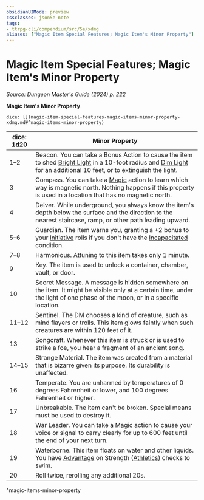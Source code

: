 ```yaml
---
obsidianUIMode: preview
cssclasses: json5e-note
tags:
- ttrpg-cli/compendium/src/5e/xdmg
aliases: ["Magic Item Special Features; Magic Item's Minor Property"]
---
```

# Magic Item Special Features; Magic Item's Minor Property
*Source: Dungeon Master's Guide (2024) p. 222* 

**Magic Item's Minor Property**

`dice: [](magic-item-special-features-magic-items-minor-property-xdmg.md#^magic-items-minor-property)`

| dice: 1d20 | Minor Property |
|------------|----------------|
| 1–2 | Beacon. You can take a Bonus Action to cause the item to shed [Bright Light](bright-light-xphb.md) in a 10-foot radius and [Dim Light](dim-light-xphb.md) for an additional 10 feet, or to extinguish the light. |
| 3 | Compass. You can take a [Magic](actions.md#Magic) action to learn which way is magnetic north. Nothing happens if this property is used in a location that has no magnetic north. |
| 4 | Delver. While underground, you always know the item's depth below the surface and the direction to the nearest staircase, ramp, or other path leading upward. |
| 5–6 | Guardian. The item warns you, granting a +2 bonus to your [Initiative](initiative-xphb.md) rolls if you don't have the [Incapacitated](conditions.md#Incapacitated) condition. |
| 7–8 | Harmonious. Attuning to this item takes only 1 minute. |
| 9 | Key. The item is used to unlock a container, chamber, vault, or door. |
| 10 | Secret Message. A message is hidden somewhere on the item. It might be visible only at a certain time, under the light of one phase of the moon, or in a specific location. |
| 11–12 | Sentinel. The DM chooses a kind of creature, such as mind flayers or trolls. This item glows faintly when such creatures are within 120 feet of it. |
| 13 | Songcraft. Whenever this item is struck or is used to strike a foe, you hear a fragment of an ancient song. |
| 14–15 | Strange Material. The item was created from a material that is bizarre given its purpose. Its durability is unaffected. |
| 16 | Temperate. You are unharmed by temperatures of 0 degrees Fahrenheit or lower, and 100 degrees Fahrenheit or higher. |
| 17 | Unbreakable. The item can't be broken. Special means must be used to destroy it. |
| 18 | War Leader. You can take a [Magic](actions.md#Magic) action to cause your voice or signal to carry clearly for up to 600 feet until the end of your next turn. |
| 19 | Waterborne. This item floats on water and other liquids. You have [Advantage](advantage-xphb.md) on Strength ([Athletics](skills.md#Athletics)) checks to swim. |
| 20 | Roll twice, rerolling any additional 20s. |
^magic-items-minor-property